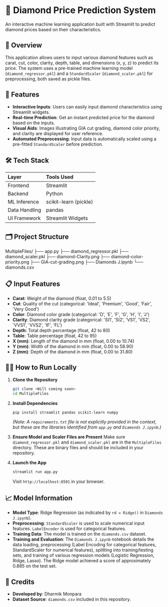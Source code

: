 # 💎 Diamond Price Prediction System

An interactive machine learning application built with Streamlit to predict diamond prices based on their characteristics.

## 📌 Overview

This application allows users to input various diamond features such as carat, cut, color, clarity, depth, table, and dimensions (x, y, z) to predict its price. The system uses a pre-trained machine learning model (`diamond_regressor.pkl`) and a `StandardScaler` (`diamond_scaler.pkl`) for preprocessing, both saved as pickle files.

## 🚀 Features

*   **Interactive Inputs**: Users can easily input diamond characteristics using Streamlit widgets.
*   **Real-time Prediction**: Get an instant predicted price for the diamond based on the inputs.
*   **Visual Aids**: Images illustrating GIA cut grading, diamond color priority, and clarity are displayed for user reference.
*   **Automated Preprocessing**: Input data is automatically scaled using a pre-fitted `StandardScaler` before prediction.

## 🛠️ Tech Stack

| Layer        | Tools Used          |
| :----------- | :------------------ |
| Frontend     | Streamlit           |
| Backend      | Python              |
| ML Inference | scikit-learn (pickle) |
| Data Handling| pandas              |
| UI Framework | Streamlit Widgets   |

## 🗂️ Project Structure
MultipleFiles/ ├── app.py ├── diamond_regressor.pkl ├── diamond_scaler.pkl ├── diamond-Clarity.png ├── diamond-color-priority.png ├── GIA-cut-grading.png ├── Diamonds J.ipynb └── diamonds.csv 


## 📋 Input Features

*   **Carat**: Weight of the diamond (float, 0.01 to 5.5)
*   **Cut**: Quality of the cut (categorical: 'Ideal', 'Premium', 'Good', 'Fair', 'Very Good')
*   **Color**: Diamond color grade (categorical: 'D', 'E', 'F', 'G', 'H', 'I', 'J')
*   **Clarity**: Diamond clarity grade (categorical: 'SI1', 'SI2', 'VS1', 'VS2', 'VVS1', 'VVS2', 'IF', 'FL')
*   **Depth**: Total depth percentage (float, 42 to 80)
*   **Table**: Table percentage (float, 42 to 95)
*   **X (mm)**: Length of the diamond in mm (float, 0.00 to 10.74)
*   **Y (mm)**: Width of the diamond in mm (float, 0.00 to 58.90)
*   **Z (mm)**: Depth of the diamond in mm (float, 0.00 to 31.80)

## 🧑‍💻 How to Run Locally

1.  **Clone the Repository**
    ```bash
    git clone <Will coming soon>
    cd MultipleFiles
    ```

2.  **Install Dependencies**
    ```bash
    pip install streamlit pandas scikit-learn numpy
    ```
    *(Note: A `requirements.txt` file is not explicitly provided in the context, but these are the libraries identified from `app.py` and `Diamonds J.ipynb`.)*

3.  **Ensure Model and Scaler Files are Present**
    Make sure `diamond_regressor.pkl` and `diamond_scaler.pkl` are in the `MultipleFiles` directory. These are binary files and should be included in your repository.

4.  **Launch the App**
    ```bash
    streamlit run app.py
    ```
    Visit `http://localhost:8501` in your browser.

## 📈 Model Information

*   **Model Type**: Ridge Regression (as indicated by `rd = Ridge()` in `Diamonds J.ipynb`).
*   **Preprocessing**: `StandardScaler` is used to scale numerical input features. `LabelEncoder` is used for categorical features.
*   **Training Data**: The model is trained on the `diamonds.csv` dataset.
*   **Training and Evaluation**: The `Diamonds J.ipynb` notebook details the data loading, preprocessing (Label Encoding for categorical features, StandardScaler for numerical features), splitting into training/testing sets, and training of various regression models (Logistic Regression, Ridge, Lasso). The Ridge model achieved a score of approximately 0.885 on the test set.

## 🙏 Credits

*   **Developed by**: Dharmik Monpara
*   **Dataset Source**: `diamonds.csv` included in this repository.
